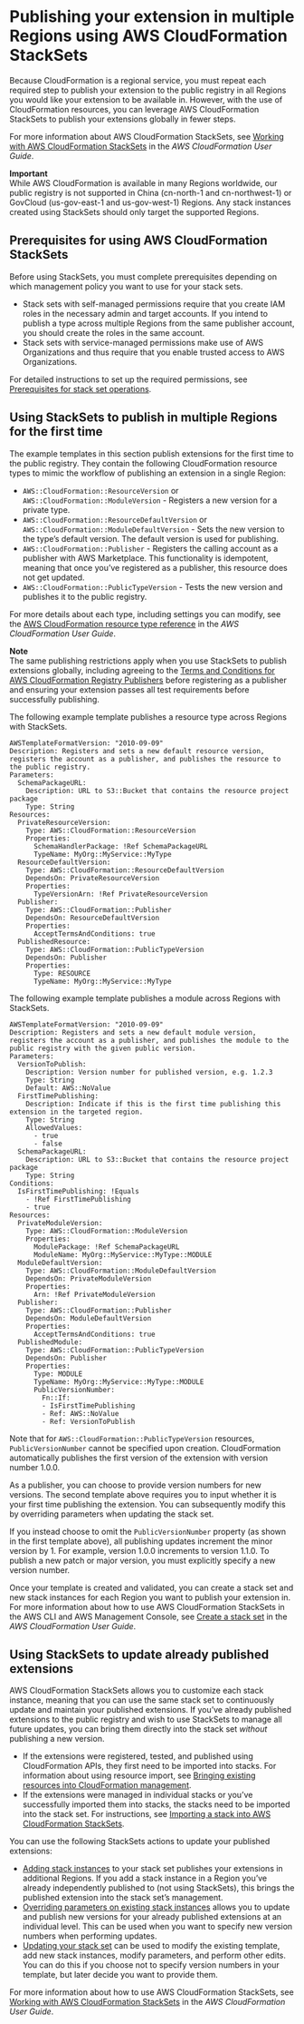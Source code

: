 # Publishing your extension in multiple Regions using AWS CloudFormation StackSets<a name="publish-extension-stacksets"></a>

Because CloudFormation is a regional service, you must repeat each required step to publish your extension to the public registry in all Regions you would like your extension to be available in\. However, with the use of CloudFormation resources, you can leverage AWS CloudFormation StackSets to publish your extensions globally in fewer steps\.

For more information about AWS CloudFormation StackSets, see [Working with AWS CloudFormation StackSets](https://docs.aws.amazon.com/AWSCloudFormation/latest/UserGuide/what-is-cfnstacksets.html) in the *AWS CloudFormation User Guide*\.

**Important**  
While AWS CloudFormation is available in many Regions worldwide, our public registry is not supported in China \(cn\-north\-1 and cn\-northwest\-1\) or GovCloud \(us\-gov\-east\-1 and us\-gov\-west\-1\) Regions\. Any stack instances created using StackSets should only target the supported Regions\.

## Prerequisites for using AWS CloudFormation StackSets<a name="publish-extension-stacksets-prereqs"></a>

Before using StackSets, you must complete prerequisites depending on which management policy you want to use for your stack sets\. 
+ Stack sets with self\-managed permissions require that you create IAM roles in the necessary admin and target accounts\. If you intend to publish a type across multiple Regions from the same publisher account, you should create the roles in the same account\.
+ Stack sets with service\-managed permissions make use of AWS Organizations and thus require that you enable trusted access to AWS Organizations\.

For detailed instructions to set up the required permissions, see [Prerequisites for stack set operations](https://docs.aws.amazon.com/AWSCloudFormation/latest/UserGuide/stacksets-prereqs.html)\.

## Using StackSets to publish in multiple Regions for the first time<a name="publish-extension-stacksets-new"></a>

The example templates in this section publish extensions for the first time to the public registry\. They contain the following CloudFormation resource types to mimic the workflow of publishing an extension in a single Region:
+ `AWS::CloudFormation::ResourceVersion` or `AWS::CloudFormation::ModuleVersion` \- Registers a new version for a private type\.
+ `AWS::CloudFormation::ResourceDefaultVersion` or `AWS::CloudFormation::ModuleDefaultVersion` \- Sets the new version to the type’s default version\. The default version is used for publishing\.
+ `AWS::CloudFormation::Publisher` \- Registers the calling account as a publisher with AWS Marketplace\. This functionality is idempotent, meaning that once you’ve registered as a publisher, this resource does not get updated\.
+ `AWS::CloudFormation::PublicTypeVersion` \- Tests the new version and publishes it to the public registry\.

For more details about each type, including settings you can modify, see the [AWS CloudFormation resource type reference](https://docs.aws.amazon.com/AWSCloudFormation/latest/UserGuide/AWS_CloudFormation.html) in the *AWS CloudFormation User Guide*\.

**Note**  
The same publishing restrictions apply when you use StackSets to publish extensions globally, including agreeing to the [Terms and Conditions for AWS CloudFormation Registry Publishers](https://cloudformation-registry-documents.s3.amazonaws.com/Terms_and_Conditions_for_AWS_CloudFormation_Registry_Publishers.pdf) before registering as a publisher and ensuring your extension passes all test requirements before successfully publishing\.

The following example template publishes a resource type across Regions with StackSets\.

```
AWSTemplateFormatVersion: "2010-09-09"
Description: Registers and sets a new default resource version, registers the account as a publisher, and publishes the resource to the public registry.
Parameters:
  SchemaPackageURL:
    Description: URL to S3::Bucket that contains the resource project package 
    Type: String
Resources:
  PrivateResourceVersion: 
    Type: AWS::CloudFormation::ResourceVersion
    Properties:
      SchemaHandlerPackage: !Ref SchemaPackageURL 
      TypeName: MyOrg::MyService::MyType 
  ResourceDefaultVersion:    
    Type: AWS::CloudFormation::ResourceDefaultVersion
    DependsOn: PrivateResourceVersion
    Properties:
      TypeVersionArn: !Ref PrivateResourceVersion
  Publisher:
    Type: AWS::CloudFormation::Publisher
    DependsOn: ResourceDefaultVersion
    Properties:
      AcceptTermsAndConditions: true
  PublishedResource:     
    Type: AWS::CloudFormation::PublicTypeVersion
    DependsOn: Publisher
    Properties:
      Type: RESOURCE
      TypeName: MyOrg::MyService::MyType
```

The following example template publishes a module across Regions with StackSets\.

```
AWSTemplateFormatVersion: "2010-09-09"
Description: Registers and sets a new default module version, registers the account as a publisher, and publishes the module to the public registry with the given public version.
Parameters:
  VersionToPublish:
    Description: Version number for published version, e.g. 1.2.3
    Type: String
    Default: AWS::NoValue
  FirstTimePublishing:
    Description: Indicate if this is the first time publishing this extension in the targeted region. 
    Type: String
    AllowedValues:
      - true
      - false
  SchemaPackageURL:
    Description: URL to S3::Bucket that contains the resource project package 
    Type: String
Conditions:
  IsFirstTimePublishing: !Equals
    - !Ref FirstTimePublishing
    - true    
Resources:
  PrivateModuleVersion:
    Type: AWS::CloudFormation::ModuleVersion
    Properties:
      ModulePackage: !Ref SchemaPackageURL 
      ModuleName: MyOrg::MyService::MyType::MODULE 
  ModuleDefaultVersion:    
    Type: AWS::CloudFormation::ModuleDefaultVersion 
    DependsOn: PrivateModuleVersion
    Properties:
      Arn: !Ref PrivateModuleVersion
  Publisher:
    Type: AWS::CloudFormation::Publisher
    DependsOn: ModuleDefaultVersion
    Properties:
      AcceptTermsAndConditions: true
  PublishedModule:      
    Type: AWS::CloudFormation::PublicTypeVersion
    DependsOn: Publisher
    Properties:
      Type: MODULE 
      TypeName: MyOrg::MyService::MyType::MODULE      
      PublicVersionNumber: 
        Fn::If:
        - IsFirstTimePublishing
        - Ref: AWS::NoValue
        - Ref: VersionToPublish
```

Note that for `AWS::CloudFormation::PublicTypeVersion` resources, `PublicVersionNumber` cannot be specified upon creation\. CloudFormation automatically publishes the first version of the extension with version number 1\.0\.0\.

As a publisher, you can choose to provide version numbers for new versions\. The second template above requires you to input whether it is your first time publishing the extension\. You can subsequently modify this by overriding parameters when updating the stack set\.

If you instead choose to omit the `PublicVersionNumber` property \(as shown in the first template above\), all publishing updates increment the minor version by 1\. For example, version 1\.0\.0 increments to version 1\.1\.0\. To publish a new patch or major version, you must explicitly specify a new version number\.

Once your template is created and validated, you can create a stack set and new stack instances for each Region you want to publish your extension in\. For more information about how to use AWS CloudFormation StackSets in the AWS CLI and AWS Management Console, see [Create a stack set](https://docs.aws.amazon.com/AWSCloudFormation/latest/UserGuide/stacksets-getting-started-create.html) in the *AWS CloudFormation User Guide*\.

## Using StackSets to update already published extensions<a name="publish-extension-stacksets-update"></a>

AWS CloudFormation StackSets allows you to customize each stack instance, meaning that you can use the same stack set to continuously update and maintain your published extensions\. If you’ve already published extensions to the public registry and wish to use StackSets to manage all future updates, you can bring them directly into the stack set *without* publishing a new version\.
+ If the extensions were registered, tested, and published using CloudFormation APIs, they first need to be imported into stacks\. For information about using resource import, see [Bringing existing resources into CloudFormation management](https://docs.aws.amazon.com/AWSCloudFormation/latest/UserGuide/resource-import.html)\.
+ If the extensions were managed in individual stacks or you’ve successfully imported them into stacks, the stacks need to be imported into the stack set\. For instructions, see [Importing a stack into AWS CloudFormation StackSets](https://docs.aws.amazon.com/AWSCloudFormation/latest/UserGuide/stacksets-import.html)\.

You can use the following StackSets actions to update your published extensions:
+ [Adding stack instances](https://docs.aws.amazon.com/AWSCloudFormation/latest/UserGuide/stackinstances-create.html) to your stack set publishes your extensions in additional Regions\. If you add a stack instance in a Region you’ve already independently published to \(not using StackSets\), this brings the published extension into the stack set’s management\.
+ [Overriding parameters on existing stack instances](https://docs.aws.amazon.com/AWSCloudFormation/latest/UserGuide/stackinstances-override.html) allows you to update and publish new versions for your already published extensions at an individual level\. This can be used when you want to specify new version numbers when performing updates\.
+ [Updating your stack set](https://docs.aws.amazon.com/AWSCloudFormation/latest/UserGuide/stacksets-update.html) can be used to modify the existing template, add new stack instances, modify parameters, and perform other edits\. You can do this if you choose not to specify version numbers in your template, but later decide you want to provide them\.

For more information about how to use AWS CloudFormation StackSets, see [Working with AWS CloudFormation StackSets](https://docs.aws.amazon.com/AWSCloudFormation/latest/UserGuide/what-is-cfnstacksets.html) in the *AWS CloudFormation User Guide*\.

